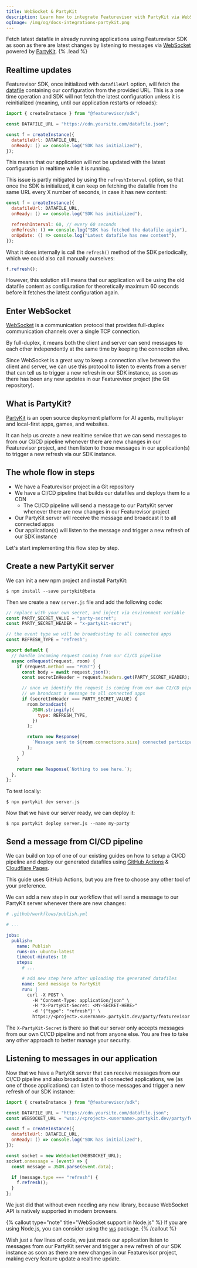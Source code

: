 ```yaml
---
title: WebSocket & PartyKit
description: Learn how to integrate Featurevisor with PartyKit via WebSocket for realtime updates.
ogImage: /img/og/docs-integrations-partykit.png
---
```


Fetch latest datafile in already running applications using Featurevisor SDK as soon as there are latest changes by listening to messages via [WebSocket](https://developer.mozilla.org/en-US/docs/Web/API/WebSocket) powered by [PartyKit](https://partykit.io). {% .lead %}

## Realtime updates

Featurevisor SDK, once initialized with `datafileUrl` option, will fetch the [datafile](/docs/building-datafiles) containing our configuration from the provided URL. This is a one time operation and SDK will not fetch the latest configuration unless it is reinitialized (meaning, until our application restarts or reloads):

```js
import { createInstance } from "@featurevisor/sdk";

const DATAFILE_URL = "https://cdn.yoursite.com/datafile.json";

const f = createInstance({
  datafileUrl: DATAFILE_URL,
  onReady: () => console.log("SDK has initialized"),
});
```

This means that our application will not be updated with the latest configuration in realtime while it is running.

This issue is partly mitigated by using the `refreshInterval` option, so that once the SDK is initialized, it can keep on fetching the datafile from the same URL every X number of seconds, in case it has new content:

```js
const f = createInstance({
  datafileUrl: DATAFILE_URL,
  onReady: () => console.log("SDK has initialized"),

  refreshInterval: 60, // every 60 seconds
  onRefresh: () => console.log("SDK has fetched the datafile again"),
  onUpdate: () => console.log("Latest datafile has new content"),
});
```

What it does internally is call the `refresh()` method of the SDK periodically, which we could also call manually ourselves:

```js
f.refresh();
```

However, this solution still means that our application will be using the old datafile content as configuration for theoretically maximum 60 seconds before it fetches the latest configuration again.

## Enter WebSocket

[WebSocket](https://developer.mozilla.org/en-US/docs/Web/API/WebSocket) is a communication protocol that provides full-duplex communication channels over a single TCP connection.

By full-duplex, it means both the client and server can send messages to each other independently at the same time by keeping the connection alive.

Since WebSocket is a great way to keep a connection alive between the client and server, we can use this protocol to listen to events from a server that can tell us to trigger a new refresh in our SDK instance, as soon as there has been any new updates in our Featurevisor project (the Git repository).

## What is PartyKit?

[PartyKit]() is an open source deployment platform for AI agents, multiplayer and local-first apps, games, and websites.

It can help us create a new realtime service that we can send messages to from our CI/CD pipeline whenever there are new changes in our Featurevisor project, and then listen to those messages in our application(s) to trigger a new refresh via our SDK instance.

## The whole flow in steps

- We have a Featurevisor project in a Git repository
- We have a CI/CD pipeline that builds our datafiles and deploys them to a CDN
  - The CI/CD pipeline will send a message to our PartyKit server whenever there are new changes in our Featurevisor project
- Our PartyKit server will receive the message and broadcast it to all connected apps
- Our application(s) will listen to the message and trigger a new refresh of our SDK instance

Let's start implementing this flow step by step.

## Create a new PartyKit server

We can init a new npm project and install PartyKit:

```
$ npm install --save partykit@beta
```

Then we create a new `server.js` file and add the following code:

```js
// replace with your own secret, and inject via environment variable
const PARTY_SECRET_VALUE = "party-secret";
const PARTY_SECRET_HEADER = "x-partykit-secret";

// the event type we will be broadcasting to all connected apps
const REFRESH_TYPE = "refresh";

export default {
  // handle incoming request coming from our CI/CD pipeline
  async onRequest(request, room) {
    if (request.method === "POST") {
      const body = await request.json();
      const secretInHeader = request.headers.get(PARTY_SECRET_HEADER);

      // once we identify the request is coming from our own CI/CD pipeline,
      // we broadcast a message to all connected apps
      if (secretInHeader === PARTY_SECRET_VALUE) {
        room.broadcast(
          JSON.stringify({
            type: REFRESH_TYPE,
          })
        );

        return new Response(
          `Message sent to ${room.connections.size} connected participants`
        );
      }
    }

    return new Response(`Nothing to see here.`);
  },
};
```

To test locally:

```
$ npx partykit dev server.js
```

Now that we have our server ready, we can deploy it:

```
$ npx partykit deploy server.js --name my-party
```

## Send a message from CI/CD pipeline

We can build on top of one of our existing guides on how to setup a CI/CD pipeline and deploy our generated datafiles using [GitHub Actions](/docs/integrations/github-actions) & [Cloudflare Pages](/docs/integrations/cloudflare-pages).

This guide uses GitHub Actions, but you are free to choose any other tool of your preference.

We can add a new step in our workflow that will send a message to our PartyKit server whenever there are new changes:

```yml
# .github/workflows/publish.yml

# ...

jobs:
  publish:
    name: Publish
    runs-on: ubuntu-latest
    timeout-minutes: 10
    steps:
      # ...

      # add new step here after uploading the generated datafiles
      name: Send message to PartyKit
      run: |
        curl -X POST \
          -H "Content-Type: application/json" \
          -H "X-PartyKit-Secret: <MY-SECRET-HERE>"
          -d '{"type": "refresh"}' \
          https://<project>.<username>.partykit.dev/party/featurevisor
```

The `X-PartyKit-Secret` is there so that our server only accepts messages from our own CI/CD pipeline and not from anyone else. You are free to take any other approach to better manage your security.

## Listening to messages in our application

Now that we have a PartyKit server that can receive messages from our CI/CD pipeline and also broadcast it to all connected applications, we (as one of those applications) can listen to those messages and trigger a new refresh of our SDK instance:

```js
import { createInstance } from "@featurevisor/sdk";

const DATAFILE_URL = "https://cdn.yoursite.com/datafile.json";
const WEBSOCKET_URL = "wss://<project>.<username>.partykit.dev/party/featurevisor";

const f = createInstance({
  datafileUrl: DATAFILE_URL,
  onReady: () => console.log("SDK has initialized"),
});

const socket = new WebSocket(WEBSOCKET_URL);
socket.onmessage = (event) => {
  const message = JSON.parse(event.data);

  if (message.type === "refresh") {
    f.refresh();
  }
};
```

We just did that without even needing any new library, because WebSocket API is natively supported in modern browsers.

{% callout type="note" title="WebSocket support in Node.js" %}
If you are using Node.js, you can consider using the [ws](https://github.com/websockets/ws) package.
{% /callout %}

Wish just a few lines of code, we just made our application listen to messages from our PartyKit server and trigger a new refresh of our SDK instance as soon as there are new changes in our Featurevisor project, making every feature update a realtime update.
